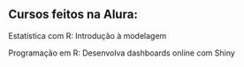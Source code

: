 ## Cursos feitos na Alura:

Estatística com R: Introdução à modelagem

Programação em R: Desenvolva dashboards online com Shiny
